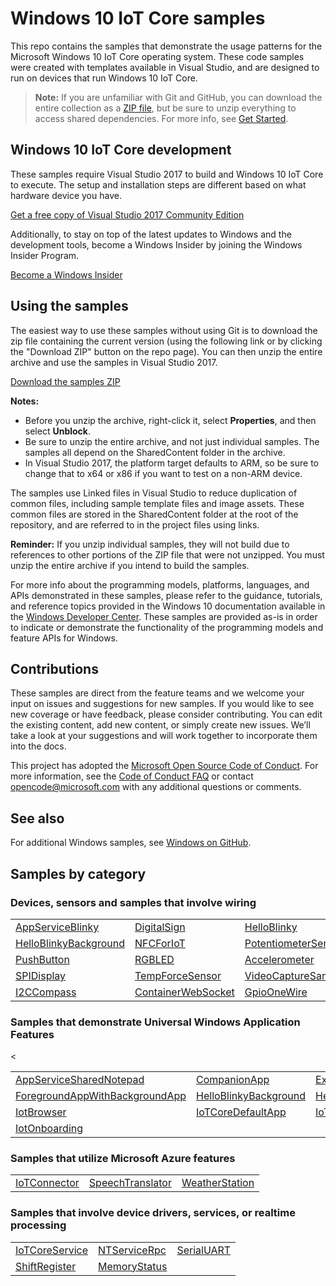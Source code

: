 <!---
  samplefwlink: https://go.microsoft.com/fwlink/?linkid=860459
--->

# Windows 10 IoT Core samples

This repo contains the samples that demonstrate the usage patterns for the Microsoft Windows 10 IoT Core operating system. These code samples were created with templates available in Visual Studio, and are designed to run on devices that run Windows 10 IoT Core.

> **Note:** If you are unfamiliar with Git and GitHub, you can download the entire collection as a 
> [ZIP file](../../archive/master.zip), but be 
> sure to unzip everything to access shared dependencies. For more info, see [Get Started](https://go.microsoft.com/fwlink/?linkid=860461). 

## Windows 10 IoT Core development

These samples require Visual Studio 2017 to build and Windows 10 IoT Core to execute.  The setup and installation steps are different based on what hardware device you have.

   [Get a free copy of Visual Studio 2017 Community Edition](http://go.microsoft.com/fwlink/p/?LinkID=280676)

Additionally, to stay on top of the latest updates to Windows and the development tools, become a Windows Insider by joining the Windows Insider Program.

   [Become a Windows Insider](https://insider.windows.com/)

## Using the samples

The easiest way to use these samples without using Git is to download the zip file containing the current version (using the following link or by clicking the "Download ZIP" button on the repo page). You can then unzip the entire archive and use the samples in Visual Studio 2017.

   [Download the samples ZIP](../../archive/master.zip)

   **Notes:** 
   * Before you unzip the archive, right-click it, select **Properties**, and then select **Unblock**.
   * Be sure to unzip the entire archive, and not just individual samples. The samples all depend on the SharedContent folder in the archive.   
   * In Visual Studio 2017, the platform target defaults to ARM, so be sure to change that to x64 or x86 if you want to test on a non-ARM device. 
   
The samples use Linked files in Visual Studio to reduce duplication of common files, including sample template files and image assets. These common files are stored in the SharedContent folder at the root of the repository, and are referred to in the project files using links.

**Reminder:** If you unzip individual samples, they will not build due to references to other portions of the ZIP file that were not unzipped. You must unzip the entire archive if you intend to build the samples.

For more info about the programming models, platforms, languages, and APIs demonstrated in these samples, please refer to the guidance, tutorials, and reference topics provided in the Windows 10 documentation available in the [Windows Developer Center](http://go.microsoft.com/fwlink/p/?LinkID=532421). These samples are provided as-is in order to indicate or demonstrate the functionality of the programming models and feature APIs for Windows.

## Contributions

These samples are direct from the feature teams and we welcome your input on issues and suggestions for new samples. If you would like to see new coverage or have feedback, please consider contributing. You can edit the existing content, add new content, or simply create new issues. We’ll take a look at your suggestions and will work together to incorporate them into the docs.

This project has adopted the [Microsoft Open Source Code of Conduct](https://opensource.microsoft.com/codeofconduct/).
For more information, see the [Code of Conduct FAQ](https://opensource.microsoft.com/codeofconduct/faq/)
or contact [opencode@microsoft.com](mailto:opencode@microsoft.com) with any additional questions or comments.

## See also

For additional Windows samples, see [Windows on GitHub](http://microsoft.github.io/windows/). 

## Samples by category

### Devices, sensors and samples that involve wiring

<table>
 <tr>
  <td><a href="Samples/AppServiceBlinky">AppServiceBlinky</a></td>
  <td><a href="Samples/DigitalSign">DigitalSign</a></td>
  <td><a href="Samples/HelloBlinky">HelloBlinky</a></td>
 </tr>
 </tr>
 <tr>
  <td><a href="Samples/HelloBlinkyBackground">HelloBlinkyBackground</a></td>
  <td><a href="Samples/NFCForIoT">NFCForIoT</a></td>
  <td><a href="Samples/PotentiometerSensor">PotentiometerSensor</a></td>
 </tr>
 <tr>
  <td><a href="Samples/PushButton">PushButton</a></td>
  <td><a href="Samples/RGBLED">RGBLED</a></td>
  <td><a href="Samples/Accelerometer">Accelerometer</a></td>
 </tr>
 <tr>
  <td><a href="Samples/SPIDisplay">SPIDisplay</a></td>
  <td><a href="Samples/TempForceSensor">TempForceSensor</a></td>
  <td><a href="Samples/VideoCaptureSample">VideoCaptureSample</a></td>
 </tr>
  <tr>
  <td><a href="Samples/I2CCompass">I2CCompass</a></td>
  <td><a href="Samples/ContainerWebSocket">ContainerWebSocket</a></td>
  <td><a href="Samples/GpioOneWire">GpioOneWire</a></td>
 </tr>
</table>

### Samples that demonstrate Universal Windows Application Features 

<table>
 <tr>
  <td><a href="Samples/AppServiceSharedNotepad">AppServiceSharedNotepad</a></td>
  <td><a href="Samples/CompanionApp">CompanionApp</a></td>
  <td><a href="Samples/ExternalProcessLauncher">ExternalProcessLauncher</a></td>
 </tr>
 <tr>
  <td><a href="Samples/ForegroundAppWithBackgroundApp">ForegroundAppWithBackgroundApp</a></td>
  <td><a href="Samples/HelloBlinkyBackground">HelloBlinkyBackground</a></td>
  <td><a href="Samples/HelloWorld">HelloWorld</a></td>
 </tr>
 <tr>
  <td><a href="Samples/IotBrowser">IotBrowser</a></td>
  <td><a href="Samples/IoTCoreDefaultApp">IoTCoreDefaultApp</a></td>
  <td><a href="Samples/IoTCoreMediaPlayer">IoTCoreMediaPlayer</a></td>
 </tr>
<tr>
  <td><a href="Samples/IotOnboarding">IotOnboarding</a></td>
  <td></td>
  <td></td>
 </tr>
< 
</table>

### Samples that utilize Microsoft Azure features

<table>
 <tr>
  <td><a href="Samples/IoTConnector">IoTConnector</a></td>
  <td><a href="Samples/SpeechTranslator">SpeechTranslator</a></td>
  <td><a href="Samples/WeatherStation">WeatherStation</a></td>
 </tr>
</table>

### Samples that involve device drivers, services, or realtime processing

<table>
 <tr>
  <td><a href="Samples/IoTCoreService">IoTCoreService</a></td>
  <td><a href="Samples/NTServiceRpc">NTServiceRpc</a></td>
  <td><a href="Samples/SerialUART">SerialUART</a></td>
 </tr>
 <tr>
  <td><a href="Samples/ShiftRegister">ShiftRegister</a></td>
  <td><a href="Samples/MemoryStatus">MemoryStatus</a></td>
  <td></td>
 </tr>
</table>
